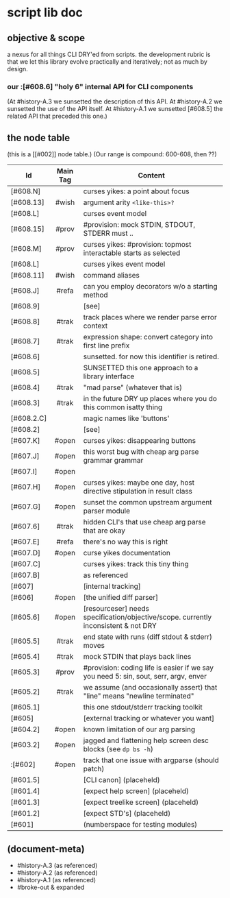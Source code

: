 # script lib doc

## objective & scope

a nexus for all things CLI DRY'ed from scripts. the development rubric is
that we let this library evolve practically and iteratively; not as much by
design.



### our :[#608.6] "holy 6" internal API for CLI components

(At #history-A.3 we sunsetted the description of this API. At #history-A.2
we sunsetted the use of the API itself. At #history-A.1 we sunsetted [#608.5]
the related API that preceded this one.)



## <a name="node-table"></a>the node table

(this is a [\[#002\]] node table.)
(Our range is compound: 600-608, then ??)

|Id                         | Main Tag | Content |
|---------------------------|:-----:|---|
|[#608.N]                   |       | curses yikes: a point about focus
|[#608.13]                  | #wish | argument arity `<like-this>?`
|[#608.L]                   |       | curses event model
|[#608.15]                  | #prov | #provision: mock STDIN, STDOUT, STDERR must ..
|[#608.M]                   | #prov | curses yikes: #provision: topmost interactable starts as selected
|[#608.L]                   |       | curses yikes event model
|[#608.11]                  | #wish | command aliases
|[#608.J]                   | #refa | can you employ decorators w/o a starting method
|[#608.9]                   |       | [see]
|[#608.8]                   | #trak | track places where we render parse error context
|[#608.7]                   | #trak | expression shape: convert category into first line prefix
|[#608.6]                   |       | sunsetted. for now this identifier is retired.
|[#608.5]                   |       | SUNSETTED this one approach to a library interface
|[#608.4]                   | #trak | "mad parse" (whatever that is)
|[#608.3]                   | #trak | in the future DRY up places where you do this common isatty thing |
|[#608.2.C]                 |       | magic names like 'buttons'
|[#608.2]                   |       | [see]
|[#607.K]                   | #open | curses yikes: disappearing buttons
|[#607.J]                   | #open | this worst bug with cheap arg parse grammar grammar
|[#607.I]                   | #open |
|[#607.H]                   | #open | curses yikes: maybe one day, host directive stipulation in result class
|[#607.G]                   | #open | sunset the common upstream argument parser module
|[#607.6]                   | #trak | hidden CLI's that use cheap arg parse that are okay
|[#607.E]                   | #refa | there's no way this is right
|[#607.D]                   | #open | curse yikes documentation
|[#607.C]                   |       | curses yikes: track this tiny thing
|[#607.B]                   |       | as referenced |
|[#607]                     |       | [internal tracking] |
|[#606]                     | #open | [the unified diff parser]
|[#605.6]                   | #open | [resourceser] needs specification/objective/scope. currently inconsistent & not DRY
|[#605.5]                   | #trak | end state with runs (diff stdout & stderr) moves
|[#605.4]                   | #trak | mock STDIN that plays back lines
|[#605.3]                   | #prov | #provision: coding life is easier if we say you need 5: sin, sout, serr, argv, enver
|[#605.2]                   | #trak | we assume (and occasionally assert) that "line" means "newline terminated"
|[#605.1]                   |       | this one stdout/stderr tracking toolkit
|[#605]                     |       | [external tracking or whatever you want]
|[#604.2]                   | #open | known limitation of our arg parsing
|[#603.2]                   | #open | jagged and flattening help screen desc blocks (see `dp bs -h`)
|:[#602]                    | #open | track that one issue with argparse (should patch) |
|[#601.5]                   |       | [CLI canon]  (placeheld)
|[#601.4]                   |       | [expect help screen]  (placeheld)
|[#601.3]                   |       | [expect treelike screen]  (placeheld)
|[#601.2]                   |       | [expect STD's]  (placeheld)
|[#601]                     |       | (numberspace for testing modules)




## (document-meta)

  - #history-A.3 (as referenced)
  - #history-A.2 (as referenced)
  - #history-A.1 (as referenced)
  - #broke-out & expanded
